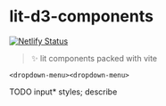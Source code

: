 # lit-d3-components

[![Netlify Status](https://api.netlify.com/api/v1/badges/a5222238-6125-42d6-a782-9b3a45309718/deploy-status)](https://app.netlify.com/sites/lit-utilities/deploys)

> ✨ lit components packed with vite

`<dropdown-menu><dropdown-menu>`

TODO input* styles; describe
